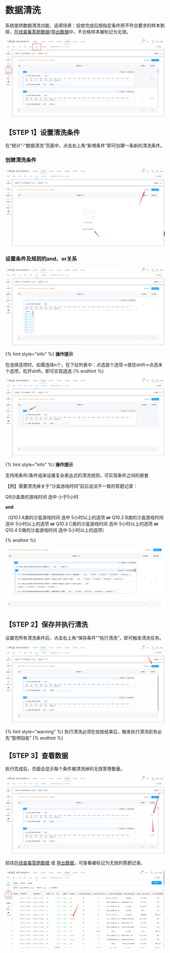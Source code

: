 # 数据清洗

系统提供数据清洗功能，适用场景：投放完成后按指定条件把不符合要求的样本剔除，[在线查看答题数据](../../../cao-zuo-zhi-yin/tong-ji-fen-xi/da-ti-shu-ju-zai-xian-cha-kan.md)/[导出数据](../../../cao-zuo-zhi-yin/xia-zai-shu-ju/)中，不合格样本被标记为无效。

![数据清洗](<../../../.gitbook/assets/image (77).png>)

## 【STEP 1】设置清洗条件

在“统计”-“数据清洗”页面中，点击右上角“新增条件”即可创建一条新的清洗条件。

### 创建清洗条件

![创建清洗条件](<../../../.gitbook/assets/image (266).png>)

### 设置条件及规则的and、or关系

![设置清洗规则](<../../../.gitbook/assets/image (786).png>)

{% hint style="info" %}
**操作提示**

在选择选项时，如需连续n个，在下拉列表中：点选首个选项->按住shift->点选末个选项，松开shift，即可实现连选
{% endhint %}

![设置条件（组）之间的and、or关系](<../../../.gitbook/assets/image (76).png>)

{% hint style="info" %}
**操作提示**

支持用条件/条件组来设置复杂表达式的清洗规则，可实现条件之间的嵌套



【例】需要清洗掉关于“沙盒游戏时间”前后说法不一致的答题记录：

Q9沙盒类的游戏时间 选中 小于5小时&#x20;

**and**&#x20;

（Q10.1 A类的沙盒游戏时间 选中 5小时以上的选项 **or** Q10.2 B类的沙盒游戏时间 选中 5小时以上的选项 **or** Q10.3 C类的沙盒游戏时间 选中 5小时以上的选项 **or** Q10.4 D类的沙盒游戏时间 选中 5小时以上的选项）


{% endhint %}

![【例】复杂清洗条件 --嵌套条件组](<../../../.gitbook/assets/image (81).png>)

## 【STEP 2】保存并执行清洗

设置完所有清洗条件后，点击右上角“保存条件”“执行清洗”，即可触发清洗任务。

![保存条件](<../../../.gitbook/assets/image (623).png>)

{% hint style="warning" %}
执行清洗必须在投放结束后，触发执行清洗前务必先“暂停回收”
{% endhint %}

## 【STEP 3】查看数据

执行完成后，页面会显示每个条件被清洗掉的无效答卷数量。

![清洗完成](<../../../.gitbook/assets/image (217).png>)

前往[在线查看答题数据](../../../cao-zuo-zhi-yin/tong-ji-fen-xi/da-ti-shu-ju-zai-xian-cha-kan.md) 或 [导出数据](../../../cao-zuo-zhi-yin/xia-zai-shu-ju/)，可查看被标记为无效的答题记录。

![](<../../../.gitbook/assets/image (653).png>)
